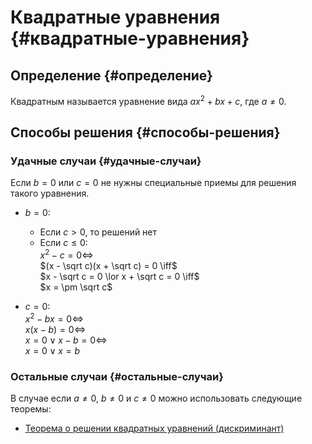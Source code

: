 # Квадратные уравнения {#квадратные-уравнения}

## Определение {#определение}

Квадратным называется уравнение вида $ax^2 + bx + c$, где $a \neq 0$.

## Способы решения {#способы-решения}

### Удачные случаи {#удачные-случаи}

Если $b = 0$ или $с = 0$ не нужны специальные приемы для решения такого уравнения.

- $b = 0$: <br>
    - Если $c > 0$, то решений нет <br>
    - Если $c \le 0$:<br>
    $x^2 - c = 0 \iff$ <br>
    $(x - \sqrt c)(x + \sqrt c) = 0 \iff$ <br>
    $x - \sqrt c = 0 \lor x + \sqrt c = 0 \iff$ <br>
    $x = \pm \sqrt c$ <br>

- $с = 0$: <br>
    $x^2 - bx = 0 \iff$ <br>
    $x(x - b) = 0 \iff$ <br>
    $x = 0 \lor x - b = 0 \iff$ <br>
    $x = 0 \lor x = b$

### Остальные случаи {#остальные-случаи}

В случае если $a \neq 0$, $b \neq 0$ и $с \neq 0$ можно использовать следующие теоремы:

- [Теорема о решении квадратных уравнений (дискриминант)](./discriminant.md)



